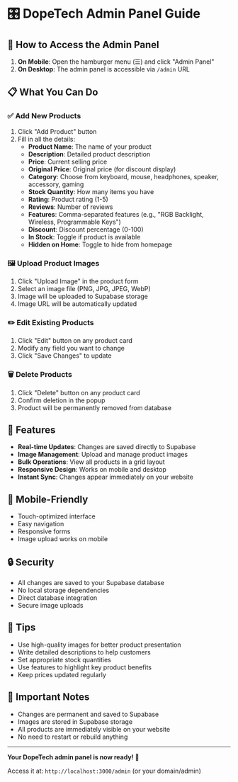 # 🎛️ DopeTech Admin Panel Guide

## 🚀 **How to Access the Admin Panel**

1. **On Mobile**: Open the hamburger menu (☰) and click "Admin Panel"
2. **On Desktop**: The admin panel is accessible via `/admin` URL

## 📋 **What You Can Do**

### ✅ **Add New Products**
1. Click "Add Product" button
2. Fill in all the details:
   - **Product Name**: The name of your product
   - **Description**: Detailed product description
   - **Price**: Current selling price
   - **Original Price**: Original price (for discount display)
   - **Category**: Choose from keyboard, mouse, headphones, speaker, accessory, gaming
   - **Stock Quantity**: How many items you have
   - **Rating**: Product rating (1-5)
   - **Reviews**: Number of reviews
   - **Features**: Comma-separated features (e.g., "RGB Backlight, Wireless, Programmable Keys")
   - **Discount**: Discount percentage (0-100)
   - **In Stock**: Toggle if product is available
   - **Hidden on Home**: Toggle to hide from homepage

### 🖼️ **Upload Product Images**
1. Click "Upload Image" in the product form
2. Select an image file (PNG, JPG, JPEG, WebP)
3. Image will be uploaded to Supabase storage
4. Image URL will be automatically updated

### ✏️ **Edit Existing Products**
1. Click "Edit" button on any product card
2. Modify any field you want to change
3. Click "Save Changes" to update

### 🗑️ **Delete Products**
1. Click "Delete" button on any product card
2. Confirm deletion in the popup
3. Product will be permanently removed from database

## 🔧 **Features**

- **Real-time Updates**: Changes are saved directly to Supabase
- **Image Management**: Upload and manage product images
- **Bulk Operations**: View all products in a grid layout
- **Responsive Design**: Works on mobile and desktop
- **Instant Sync**: Changes appear immediately on your website

## 📱 **Mobile-Friendly**
- Touch-optimized interface
- Easy navigation
- Responsive forms
- Image upload works on mobile

## 🔒 **Security**
- All changes are saved to your Supabase database
- No local storage dependencies
- Direct database integration
- Secure image uploads

## 🎯 **Tips**
- Use high-quality images for better product presentation
- Write detailed descriptions to help customers
- Set appropriate stock quantities
- Use features to highlight key product benefits
- Keep prices updated regularly

## 🚨 **Important Notes**
- Changes are permanent and saved to Supabase
- Images are stored in Supabase storage
- All products are immediately visible on your website
- No need to restart or rebuild anything

---

**Your DopeTech admin panel is now ready! 🎉**

Access it at: `http://localhost:3000/admin` (or your domain/admin)
